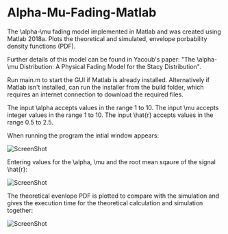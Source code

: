# Alpha-Mu-Fading-Matlab
The \alpha-\mu fading model implemented in Matlab and was created using Matlab 2018a.
Plots the theoretical and simulated, envelope porbability density functions (PDF).

Further details of this model can be found in Yacoub's paper: 
"The \alpha-\mu Distribution: A Physical Fading Model for the Stacy Distribution".

Run main.m to start the GUI if Matlab is already installed.
Alternatively if Matlab isn't installed, can run the installer from the build folder, which requires an internet connection to download the required files.

The input \alpha accepts values in the range 1 to 10.
The input \mu accepts integer values in the range 1 to 10.
The input \hat{r} accepts values in the range 0.5 to 2.5.

When running the program the intial window appears:

![ScreenShot](https://raw.github.com/Jonathan-Browning/Alpha-Mu-Fading-Matlab/main/docs/window.png)

Entering values for the \alpha, \mu and the root mean sqaure of the signal \hat{r}:

![ScreenShot](https://raw.github.com/Jonathan-Browning/Alpha-Mu-Fading-Matlab/main/docs/inputs.png)

The theoretical evenlope PDF is plotted to compare with the simulation and gives the execution time for the theoretical calculation and simulation together:

![ScreenShot](https://raw.github.com/Jonathan-Browning/Alpha-Mu-Fading-Matlab/main/docs/results.png)
